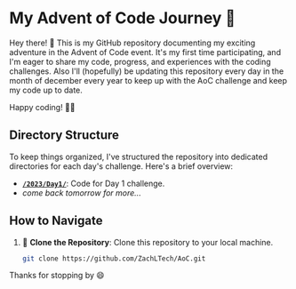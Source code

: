 # My Advent of Code Journey 🎄

Hey there! 👋 This is my GitHub repository documenting my exciting adventure in the Advent of Code event. It's my first time participating, and I'm eager to share my code, progress, and experiences with the coding challenges. Also I'll (hopefully) be updating this repository every day in the month of december every year to keep up with the AoC challenge and keep my code up to date.

Happy coding! 🚀🎅

## Directory Structure

To keep things organized, I've structured the repository into dedicated directories for each day's challenge. Here's a brief overview:

- [**`/2023/Day1/`**](https://github.com/ZachLTech/AoC/tree/main/2023/Day1): Code for Day 1 challenge.
- *come back tomorrow for more...*

## How to Navigate

1. 🚀 **Clone the Repository**: Clone this repository to your local machine.

   ```bash
   git clone https://github.com/ZachLTech/AoC.git


Thanks for stopping by 😄